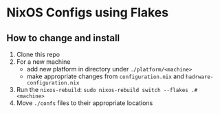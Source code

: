# NixOS Configs using Flakes

## How to change and install
1. Clone this repo
2. For a new machine
    - add new platform in directory under `./platform/<machine>`
    - make appropriate changes from `configuration.nix` and `hadrware-configuration.nix`
3. Run the `nixos-rebuild`: `sudo nixos-rebuild switch --flakes .#<machine>`
4. Move `./confs` files to their appropriate locations
